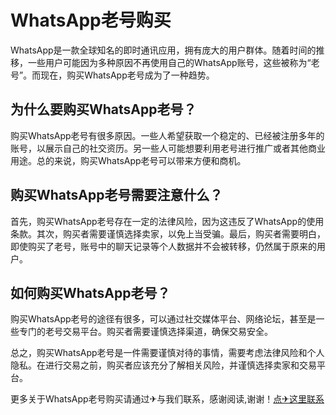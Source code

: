 # WhatsApp老号购买

WhatsApp是一款全球知名的即时通讯应用，拥有庞大的用户群体。随着时间的推移，一些用户可能因为多种原因不再使用自己的WhatsApp账号，这些被称为“老号”。而现在，购买WhatsApp老号成为了一种趋势。

## 为什么要购买WhatsApp老号？

购买WhatsApp老号有很多原因。一些人希望获取一个稳定的、已经被注册多年的账号，以展示自己的社交资历。另一些人可能想要利用老号进行推广或者其他商业用途。总的来说，购买WhatsApp老号可以带来方便和商机。

## 购买WhatsApp老号需要注意什么？

首先，购买WhatsApp老号存在一定的法律风险，因为这违反了WhatsApp的使用条款。其次，购买者需要谨慎选择卖家，以免上当受骗。最后，购买者需要明白，即使购买了老号，账号中的聊天记录等个人数据并不会被转移，仍然属于原来的用户。

## 如何购买WhatsApp老号？

购买WhatsApp老号的途径有很多，可以通过社交媒体平台、网络论坛，甚至是一些专门的老号交易平台。购买者需要谨慎选择渠道，确保交易安全。

总之，购买WhatsApp老号是一件需要谨慎对待的事情，需要考虑法律风险和个人隐私。在进行交易之前，购买者应该充分了解相关风险，并谨慎选择卖家和交易平台。

更多关于WhatsApp老号购买请通过✈与我们联系，感谢阅读,谢谢！[点✈这里联系](https://ads.k02.cc)